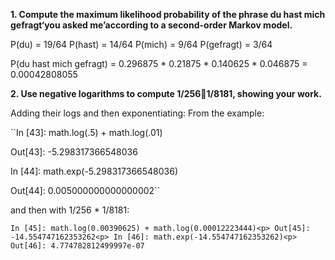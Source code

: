 <strong>1. Compute the maximum likelihood probability of the phrase du hast mich gefragt‘you asked me’according to a second-order Markov model.</strong>

P(du) = 19/64
P(hast) = 14/64
P(mich) = 9/64
P(gefragt) = 3/64

P(du hast mich gefragt) = 0.296875 * 0.21875 * 0.140625 * 0.046875 = 0.00042808055

<strong>2. Use negative logarithms to compute 1/2561/8181, showing your work.</strong>

Adding their logs and then exponentiating:
From the example:

``In [43]: math.log(.5) + math.log(.01)<p>

Out[43]: -5.298317366548036<p>

In [44]: math.exp(-5.298317366548036)<p>

Out[44]: 0.005000000000000002``<p>

and then with 1/256 * 1/8181:


``In [45]: math.log(0.00390625) + math.log(0.00012223444)<p>
Out[45]: -14.554747162353262<p>
In [46]: math.exp(-14.554747162353262)<p>
Out[46]: 4.774782812499997e-07``

